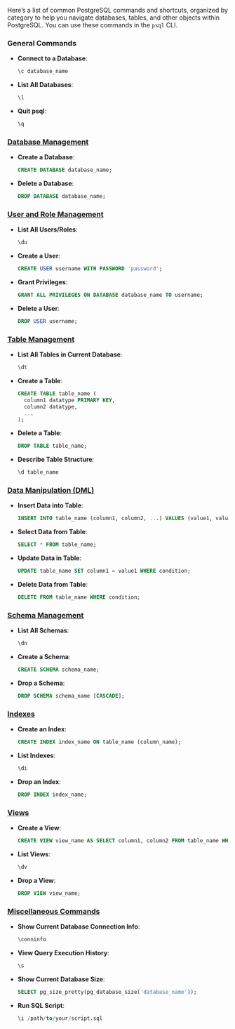 Here’s a list of common PostgreSQL commands and shortcuts, organized by category to help you navigate databases, tables, and other objects within PostgreSQL. You can use these commands in the `psql` CLI.

### General Commands

- **Connect to a Database**: 
  ```sql
  \c database_name
  ```

- **List All Databases**:
  ```sql
  \l
  ```

- **Quit psql**:
  ```sql
  \q
  ```

### [Database Management](refers/databaseManagement.md)

- **Create a Database**:
  ```sql
  CREATE DATABASE database_name;
  ```

- **Delete a Database**:
  ```sql
  DROP DATABASE database_name;
  ```

### [User and Role Management](refers/userAndRoleManagementPostgres.md)

- **List All Users/Roles**:
  ```sql
  \du
  ```

- **Create a User**:
  ```sql
  CREATE USER username WITH PASSWORD 'password';
  ```

- **Grant Privileges**:
  ```sql
  GRANT ALL PRIVILEGES ON DATABASE database_name TO username;
  ```

- **Delete a User**:
  ```sql
  DROP USER username;
  ```

### [Table Management](refers/tableManagement.md)

- **List All Tables in Current Database**:
  ```sql
  \dt
  ```

- **Create a Table**:
  ```sql
  CREATE TABLE table_name (
    column1 datatype PRIMARY KEY,
    column2 datatype,
    ...
  );
  ```

- **Delete a Table**:
  ```sql
  DROP TABLE table_name;
  ```

- **Describe Table Structure**:
  ```sql
  \d table_name
  ```

### [Data Manipulation (DML)](refers/dataManipulation.md)

- **Insert Data into Table**:
  ```sql
  INSERT INTO table_name (column1, column2, ...) VALUES (value1, value2, ...);
  ```

- **Select Data from Table**:
  ```sql
  SELECT * FROM table_name;
  ```

- **Update Data in Table**:
  ```sql
  UPDATE table_name SET column1 = value1 WHERE condition;
  ```

- **Delete Data from Table**:
  ```sql
  DELETE FROM table_name WHERE condition;
  ```

### [Schema Management](refers/schemaManagement.md)

- **List All Schemas**:
  ```sql
  \dn
  ```

- **Create a Schema**:
  ```sql
  CREATE SCHEMA schema_name;
  ```

- **Drop a Schema**:
  ```sql
  DROP SCHEMA schema_name [CASCADE];
  ```

### [Indexes](refers/indexes.md)

- **Create an Index**:
  ```sql
  CREATE INDEX index_name ON table_name (column_name);
  ```

- **List Indexes**:
  ```sql
  \di
  ```

- **Drop an Index**:
  ```sql
  DROP INDEX index_name;
  ```

### [Views](refers/views.md)

- **Create a View**:
  ```sql
  CREATE VIEW view_name AS SELECT column1, column2 FROM table_name WHERE condition;
  ```

- **List Views**:
  ```sql
  \dv
  ```

- **Drop a View**:
  ```sql
  DROP VIEW view_name;
  ```

### [Miscellaneous Commands](refers/miscellaneousCommands.md)

- **Show Current Database Connection Info**:
  ```sql
  \conninfo
  ```

- **View Query Execution History**:
  ```sql
  \s
  ```

- **Show Current Database Size**:
  ```sql
  SELECT pg_size_pretty(pg_database_size('database_name'));
  ```

- **Run SQL Script**:
  ```sql
  \i /path/to/your/script.sql
  ```

